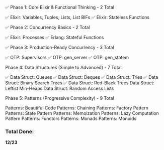 ✅ Phase 1: Core Elixir & Functional Thinking - 2 Total

✅ Elixir: Variables, Tuples, Lists, List BIFs
✅ Elixir: Stateless Functions

✅ Phase 2: Concurrency Basics - 2 Total

✅ Elixir: Processes
✅ Erlang: Stateful Functions

✅ Phase 3: Production-Ready Concurrency - 3 Total

✅ OTP: Supervisors
✅ OTP: gen_server
✅ OTP: gen_statem

Phase 4: Data Structures (Simple to Advanced) - 7 Total

✅ Data Struct: Queues
✅ Data Struct: Deques
✅ Data Struct: Tries
✅ Data Struct: Binary Search Trees
✅ Data Struct: Red-Black Trees
Data Struct: Leftist Min-Heaps
Data Struct: Random Access Lists

Phase 5: Patterns (Progressive Complexity) - 9 Total

Patterns: Beautiful Code
Patterns: Chaining
Patterns: Factory Pattern
Patterns: State Pattern
Patterns: Memoization
Patterns: Lazy Computation Pattern
Patterns: Functors
Patterns: Monads
Patterns: Monoids

### Total Done:
**12/23**

